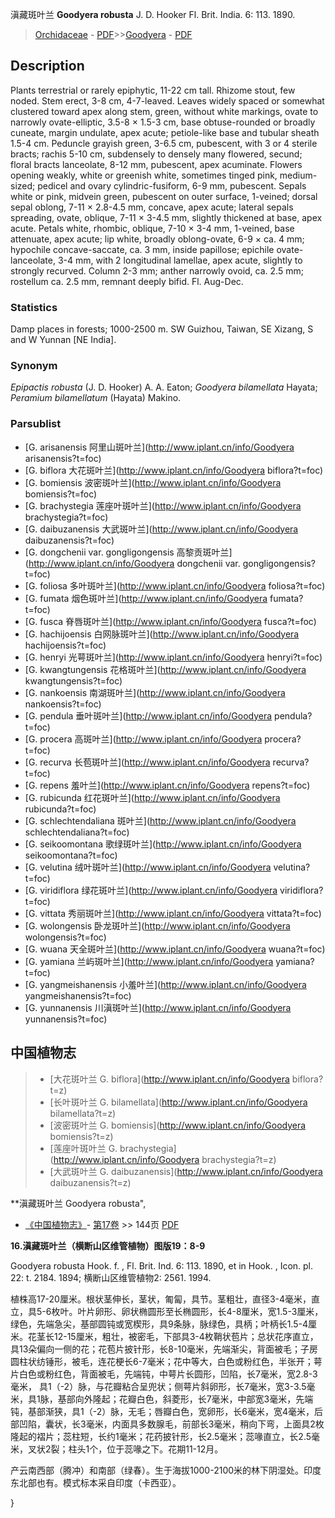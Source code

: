滇藏斑叶兰 **Goodyera robusta** J. D. Hooker Fl. Brit. India. 6: 113. 1890.

> [Orchidaceae](http://www.iplant.cn/info/Orchidaceae?t=foc) - [PDF](http://www.iplant.cn/foc/pdf/Orchidaceae.pdf)>>[Goodyera](http://www.iplant.cn/info/Goodyera?t=foc) - [PDF](http://www.iplant.cn/foc/pdf/Goodyera.pdf)

## Description

Plants terrestrial or rarely epiphytic, 11-22 cm tall. Rhizome stout, few noded. Stem erect, 3-8 cm, 4-7-leaved. Leaves widely spaced or somewhat clustered toward apex along stem, green, without white markings, ovate to narrowly ovate-elliptic, 3.5-8 × 1.5-3 cm, base obtuse-rounded or broadly cuneate, margin undulate, apex acute; petiole-like base and tubular sheath 1.5-4 cm. Peduncle grayish green, 3-6.5 cm, pubescent, with 3 or 4 sterile bracts; rachis 5-10 cm, subdensely to densely many flowered, secund; floral bracts lanceolate, 8-12 mm, pubescent, apex acuminate. Flowers opening weakly, white or greenish white, sometimes tinged pink, medium-sized; pedicel and ovary cylindric-fusiform, 6-9 mm, pubescent. Sepals white or pink, midvein green, pubescent on outer surface, 1-veined; dorsal sepal oblong, 7-11 × 2.8-4.5 mm, concave, apex acute; lateral sepals spreading, ovate, oblique, 7-11 × 3-4.5 mm, slightly thickened at base, apex acute. Petals white, rhombic, oblique, 7-10 × 3-4 mm, 1-veined, base attenuate, apex acute; lip white, broadly oblong-ovate, 6-9 × ca. 4 mm; hypochile concave-saccate, ca. 3 mm, inside papillose; epichile ovate-lanceolate, 3-4 mm, with 2 longitudinal lamellae, apex acute, slightly to strongly recurved. Column 2-3 mm; anther narrowly ovoid, ca. 2.5 mm; rostellum ca. 2.5 mm, remnant deeply bifid. Fl. Aug-Dec.

### Statistics
Damp places in forests; 1000-2500 m. SW Guizhou, Taiwan, SE Xizang, S and W Yunnan [NE India].

### Synonym
*Epipactis robusta* (J. D. Hooker) A. A. Eaton; *Goodyera bilamellata* Hayata; *Peramium bilamellatum* (Hayata) Makino.

### Parsublist

* [G.  arisanensis  阿里山斑叶兰](http://www.iplant.cn/info/Goodyera arisanensis?t=foc)
* [G.  biflora  大花斑叶兰](http://www.iplant.cn/info/Goodyera biflora?t=foc)
* [G.  bomiensis  波密斑叶兰](http://www.iplant.cn/info/Goodyera bomiensis?t=foc)
* [G.  brachystegia  莲座叶斑叶兰](http://www.iplant.cn/info/Goodyera brachystegia?t=foc)
* [G.  daibuzanensis  大武斑叶兰](http://www.iplant.cn/info/Goodyera daibuzanensis?t=foc)
* [G.  dongchenii var. gongligongensis  高黎贡斑叶兰](http://www.iplant.cn/info/Goodyera dongchenii var. gongligongensis?t=foc)
* [G.  foliosa  多叶斑叶兰](http://www.iplant.cn/info/Goodyera foliosa?t=foc)
* [G.  fumata  烟色斑叶兰](http://www.iplant.cn/info/Goodyera fumata?t=foc)
* [G.  fusca  脊唇斑叶兰](http://www.iplant.cn/info/Goodyera fusca?t=foc)
* [G.  hachijoensis  白网脉斑叶兰](http://www.iplant.cn/info/Goodyera hachijoensis?t=foc)
* [G.  henryi  光萼斑叶兰](http://www.iplant.cn/info/Goodyera henryi?t=foc)
* [G.  kwangtungensis  花格斑叶兰](http://www.iplant.cn/info/Goodyera kwangtungensis?t=foc)
* [G.  nankoensis  南湖斑叶兰](http://www.iplant.cn/info/Goodyera nankoensis?t=foc)
* [G.  pendula  垂叶斑叶兰](http://www.iplant.cn/info/Goodyera pendula?t=foc)
* [G.  procera  高斑叶兰](http://www.iplant.cn/info/Goodyera procera?t=foc)
* [G.  recurva  长苞斑叶兰](http://www.iplant.cn/info/Goodyera recurva?t=foc)
* [G.  repens  羞叶兰](http://www.iplant.cn/info/Goodyera repens?t=foc)
* [G.  rubicunda  红花斑叶兰](http://www.iplant.cn/info/Goodyera rubicunda?t=foc)
* [G.  schlechtendaliana  斑叶兰](http://www.iplant.cn/info/Goodyera schlechtendaliana?t=foc)
* [G.  seikoomontana  歌绿斑叶兰](http://www.iplant.cn/info/Goodyera seikoomontana?t=foc)
* [G.  velutina  绒叶斑叶兰](http://www.iplant.cn/info/Goodyera velutina?t=foc)
* [G.  viridiflora  绿花斑叶兰](http://www.iplant.cn/info/Goodyera viridiflora?t=foc)
* [G.  vittata  秀丽斑叶兰](http://www.iplant.cn/info/Goodyera vittata?t=foc)
* [G.  wolongensis  卧龙斑叶兰](http://www.iplant.cn/info/Goodyera wolongensis?t=foc)
* [G.  wuana  天全斑叶兰](http://www.iplant.cn/info/Goodyera wuana?t=foc)
* [G.  yamiana  兰屿斑叶兰](http://www.iplant.cn/info/Goodyera yamiana?t=foc)
* [G.  yangmeishanensis  小羞叶兰](http://www.iplant.cn/info/Goodyera yangmeishanensis?t=foc)
* [G.  yunnanensis  川滇斑叶兰](http://www.iplant.cn/info/Goodyera yunnanensis?t=foc)

## 中国植物志

> * [大花斑叶兰  G.  biflora](http://www.iplant.cn/info/Goodyera biflora?t=z)
> * [长叶斑叶兰  G.  bilamellata](http://www.iplant.cn/info/Goodyera bilamellata?t=z)
> * [波密斑叶兰  G.  bomiensis](http://www.iplant.cn/info/Goodyera bomiensis?t=z)
> * [莲座叶斑叶兰  G.  brachystegia](http://www.iplant.cn/info/Goodyera brachystegia?t=z)
> * [大武斑叶兰  G.  daibuzanensis](http://www.iplant.cn/info/Goodyera daibuzanensis?t=z)

**滇藏斑叶兰 Goodyera robusta",

* [《中国植物志》](http://www.iplant.cn/frps)- [第17卷](http://www.iplant.cn/frps/vol/17) >> 144页 [PDF](http://www.iplant.cn/frps/pdf/17/144.pdf)

**16.滇藏斑叶兰（横断山区维管植物）图版19：8-9**

Goodyera robusta Hook. f. , Fl. Brit. Ind. 6: 113. 1890, et in Hook. , Icon. pl. 22: t. 2184. 1894; 横断山区维管植物2: 2561. 1994.

植株高17-20厘米。根状茎伸长，茎状，匍匐，具节。茎粗壮，直径3-4毫米，直立，具5-6枚叶。叶片卵形、卵状椭圆形至长椭圆形，长4-8厘米，宽1.5-3厘米，绿色，先端急尖，基部圆钝或宽楔形，具9条脉，脉绿色，具柄；叶柄长1.5-4厘米。花茎长12-15厘米，粗壮，被密毛，下部具3-4枚鞘状苞片；总状花序直立，具13朵偏向一侧的花；花苞片披针形，长8-10毫米，先端渐尖，背面被毛；子房圆柱状纺锤形，被毛，连花梗长6-7毫米；花中等大，白色或粉红色，半张开；萼片白色或粉红色，背面被毛，先端钝，中萼片长圆形，凹陷，长7毫米，宽2.8-3毫米， 具1（-2）脉，与花瓣粘合呈兜状；侧萼片斜卵形，长7毫米，宽3-3.5毫米，具1脉，基部向外隆起；花瓣白色，斜菱形，长7毫米，中部宽3毫米，先端钝，基部渐狭，具1（-2）脉，无毛；唇瓣白色，宽卵形，长6毫米，宽4毫米，后部凹陷，囊状，长3毫米，内面具多数腺毛，前部长3毫米，稍向下弯，上面具2枚隆起的褶片；蕊柱短，长约1毫米；花药披针形，长2.5毫米；蕊喙直立，长2.5毫米，叉状2裂；柱头1个，位于蕊喙之下。花期11-12月。

产云南西部（腾冲）和南部（绿春）。生于海拔1000-2100米的林下阴湿处。印度东北部也有。模式标本采自印度（卡西亚）。

}